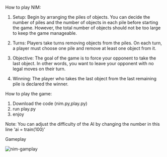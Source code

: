 How to play NIM:
1. Setup: Begin by arranging the piles of objects. You can decide the number of piles and the number of objects in each pile      before starting the game. However, the total number of objects should not be too large to keep the game manageable.

2. Turns: Players take turns removing objects from the piles. On each turn, a player must choose one pile and remove at least     one object from it.

3. Objective: The goal of the game is to force your opponent to take the last object. In other words, you want to leave your      opponent with no legal moves on their turn.

4. Winning: The player who takes the last object from the last remaining pile is declared the winner.



How to play the game:
1. Download the code (nim.py,play.py)
2. run play.py
3. enjoy

Note:
You can adjust the difficulty of the AI by changing the number in this line 'ai = train(100)'

Gameplay

![nim-gamplay](https://github.com/Hozayfa-18/The-NIM-game/assets/80411230/e9c240f7-ee8a-43dd-9c3b-211affee4cd3)
